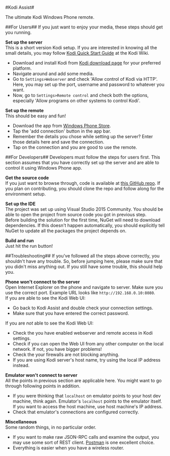 #Kodi Assist#

The ultimate Kodi Windows Phone remote.

##For Users##
If you just want to enjoy your media, these steps should get you running.

**Set up the server**  
This is a short version Kodi setup. If you are interested in knowing all the small details, you may follow [Kodi Quick Start Guide](http://kodi.wiki/view/Quick_start_guide) at the Kodi Wiki.
* Download and install Kodi from [Kodi download page](http://kodi.tv/download/) for your preferred platform.
* Navigate around and add some media.
* Go to `Settings>Webserver` and check 'Allow control of Kodi via HTTP'. Here, you may set up the port, username and password to whatever you want.
* Now, go to `Settings>Remote control` and check both the options, especially 'Allow programs on other systems to control Kodi'.

**Set up the remote**  
This should be easy and fun!
* Download the app from [Windows Phone Store](http://www.windowsphone.com/s?appid=3897b459-b11b-41eb-9cea-dd9e53c55b78).
* Tap the 'add connection' button in the app bar.
* Remember the details you chose while setting up the server? Enter those details here and save the connection.
* Tap on the connection and you are good to use the remote.

##For Developers##
Developers must follow the steps for users first. This section assumes that you have correctly set up the server and are able to control it using Windows Phone app.

**Get the source code**  
If you just want to browse through, code is available at [this GitHub repo](https://github.com/Faldon/XBMCRemoteRT). If you plan on contributing, you should clone the repo and follow along for the environment setup.

**Set up the IDE**  
The project was set up using Visual Studio 2015 Community.
You should be able to open the project from source code you got in previous step.  
Before building the solution for the first time, NuGet will need to download dependencies. If this doesn't happen automatically, you should explicitly tell NuGet to update all the packages the project depends on.

**Build and run**  
Just hit the run button!

##Troubleshooting##
If you've followed all the steps above correctly, you shouldn't have any trouble. So, before jumping here, please make sure that you didn't miss anything out. If you still have some trouble, this should help you.

**Phone won't connect to the server**  
Open Internet Explorer on the phone and navigate to server. Make sure you use the correct port. Example URL looks like `http://192.168.0.10:8080`.  
If you are able to see the Kodi Web UI:
* Go back to Kodi Assist and double check your connection settings.
* Make sure that you have entered the correct password.

If you are _not_ able to see the Kodi Web UI:
* Check the you have enabled webserver and remote access in Kodi settings.
* Check if you can open the Web UI from any other computer on the local network. If not, you have bigger problems!
* Check the your firewalls are not blocking anything.
* If you are using Kodi server's host name, try using the local IP address instead.

**Emulator won't connect to server**  
All the points in previous section are applicable here. You might want to go through following points in addition.
* If you were thinking that `localhost` on emulator points to your host dev machine, think again. Emulator's `localhost` points to the emulator itself. If you want to access the host machine, use host machine's IP address.
* Check that emulator's connections are configured correctly.

**Miscellaneous**  
Some random things, in no particular order.
* If you want to make raw JSON-RPC calls and examine the output, you may use some sort of REST client. [Postman](http://www.getpostman.com/) is one excellent choice.
* Everything is easier when you have a wireless router.
